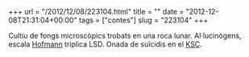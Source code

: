 +++
url = "/2012/12/08/223104.html"
title = ""
date = "2012-12-08T21:31:04+00:00"
tags = ["contes"]
slug = "223104"
+++

Cultiu de fongs microscòpics trobats en una roca lunar. Al·lucinògens, escala [Hofmann](http://ca.wikipedia.org/wiki/Albert_Hofmann) triplica LSD. Onada de suïcidis en el [KSC](http://ca.wikipedia.org/wiki/Centre_espacial_John_F._Kennedy).
